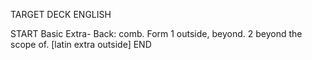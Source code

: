 TARGET DECK
ENGLISH

START
Basic
Extra-
Back: comb. Form 1 outside, beyond. 2 beyond the scope of. [latin extra outside]
END
